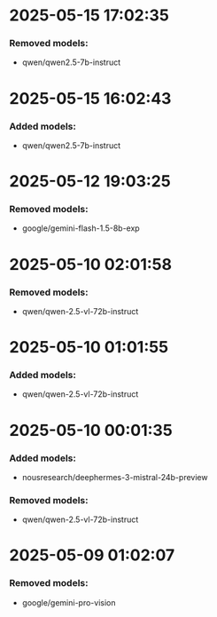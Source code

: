 # 2025-05-15 17:02:35

### Removed models:

- qwen/qwen2.5-7b-instruct

# 2025-05-15 16:02:43

### Added models:

- qwen/qwen2.5-7b-instruct

# 2025-05-12 19:03:25

### Removed models:

- google/gemini-flash-1.5-8b-exp

# 2025-05-10 02:01:58

### Removed models:

- qwen/qwen-2.5-vl-72b-instruct

# 2025-05-10 01:01:55

### Added models:

- qwen/qwen-2.5-vl-72b-instruct

# 2025-05-10 00:01:35

### Added models:

- nousresearch/deephermes-3-mistral-24b-preview

### Removed models:

- qwen/qwen-2.5-vl-72b-instruct

# 2025-05-09 01:02:07

### Removed models:

- google/gemini-pro-vision
